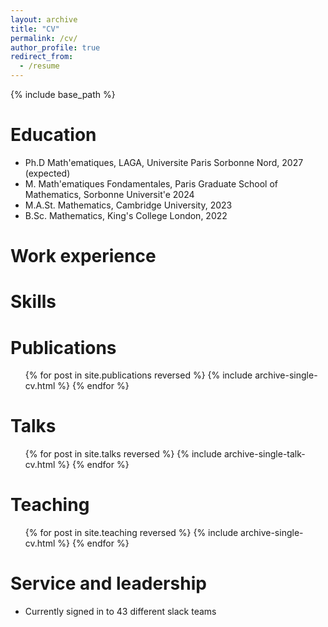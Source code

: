 ```yaml
---
layout: archive
title: "CV"
permalink: /cv/
author_profile: true
redirect_from:
  - /resume
---
```


{% include base_path %}

Education
======
* Ph.D Math\'ematiques, LAGA, Universite Paris Sorbonne Nord, 2027 (expected)
* M. Math\'ematiques Fondamentales, Paris Graduate School of Mathematics, Sorbonne Universit\'e 2024
* M.A.St. Mathematics, Cambridge University, 2023
* B.Sc. Mathematics, King's College London, 2022


Work experience
======

  
Skills
======

Publications
======
  <ul>{% for post in site.publications reversed %}
    {% include archive-single-cv.html %}
  {% endfor %}</ul>


Talks
======
  <ul>{% for post in site.talks reversed %}
    {% include archive-single-talk-cv.html  %}
  {% endfor %}</ul>
  
Teaching
======
  <ul>{% for post in site.teaching reversed %}
    {% include archive-single-cv.html %}
  {% endfor %}</ul>
  
Service and leadership
======
* Currently signed in to 43 different slack teams
